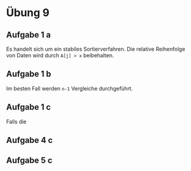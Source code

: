# Übung 9

## Aufgabe 1 a

Es handelt sich um ein stabiles Sortierverfahren. Die relative Reihenfolge von Daten wird durch `A[j] > x` beibehalten.

## Aufgabe 1 b

Im besten Fall werden `n-1` Vergleiche durchgeführt.

## Aufgabe 1 c

Falls die


## Aufgabe 4 c
## Aufgabe 5 c